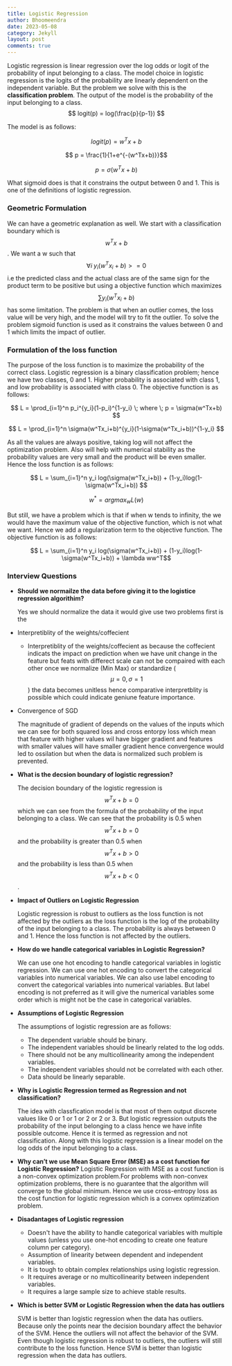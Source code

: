 ```yaml
---
title: Logistic Regression
author: Bhoomeendra 
date: 2023-05-08
category: Jekyll
layout: post
comments: true
---
```

<!-- #### What is Logistic Regression? -->

Logistic regression is linear regression over the log odds or logit of the probability of input belonging to a class. The model choice in logistic regression is the logits of the probability are linearly dependent on the independent variable. But the problem we solve with this is the __classification problem__. The output of the model is the probability of the input belonging to a class.
$$ logit(p) = log(\frac{p}{p-1}) $$

The model is as follows:

$$ logit(p) = w^Tx + b$$

$$ p = \frac{1}{1+e^{-(w^Tx+b)}}$$

$$ p = \sigma(w^Tx+b)$$

What sigmoid does is that it constrains the output between 0 and 1. This is one of the definitions of logistic regression. 
### Geometric Formulation 
We can have a geometric explanation as well. We start with a classification boundary which is $$ w^Tx +b $$. We want a w such that $$ \forall i \; y_i(w^Tx_i+b)>=0  $$ i.e the predicted class and the actual class are of the same sign for the product term to be positive but using a objective function which maximizes $$ \sum y_i(w^Tx_i+b) $$ has some limitation. The problem is that when an outlier comes, the loss value will be very high, and the model will try to fit the outlier. To solve the problem sigmoid function is used as it constrains the values between 0 and 1 which limits the impact of outlier.

### Formulation of the loss function
The purpose of the loss function is to maximize the probability of the correct class. Logistic regression is a binary classification problem; hence we have two classes, 0 and 1. Higher probability is associated with class 1, and low probability is associated with class 0. The objective function is as follows:

$$ L = \prod_{i=1}^n p_i^{y_i}(1-p_i)^{1-y_i} \; where \; p = \sigma(w^Tx+b) $$

$$ L = \prod_{i=1}^n \sigma(w^Tx_i+b)^{y_i}(1-\sigma(w^Tx_i+b))^{1-y_i} $$

As all the values are always positive, taking log will not affect the optimization problem. Also will help with numerical stability as the probability values are very small and the product will be even smaller. Hence the loss function is as follows:

$$ L = \sum_{i=1}^n y_i log(\sigma(w^Tx_i+b)) + (1-y_i)log(1-\sigma(w^Tx_i+b)) $$ 

$$ w^* = argmax_w L(w)$$

But still, we have a problem which is that if when w tends to infinity, the we would have the maximum value of the objective function, which is not what we want. Hence we add a regularization term to the objective function. The objective function is as follows:

$$ L =  \sum_{i=1}^n y_i log(\sigma(w^Tx_i+b)) + (1-y_i)log(1-\sigma(w^Tx_i+b)) + \lambda ww^T$$ 

<!-- This theme supports rendering beautiful math in inline and display modes using [MathJax 3](https://www.mathjax.org/) engine. You just need to surround your math expression with `$$`, like `$$ E = mc^2 $$`. If you leave it inside a paragraph, it will produce an inline expression, just like $$ E = mc^2 $$. -->

<!-- To use display mode, again surround your expression with `$$` and place it as a separate paragraph. Here is an example: -->

<!-- $$\sum_{k=1}^\infty |\langle x, e_k \rangle|^2 \leq \|x\|^2$$ -->

### Interview Questions

* **Should we normailze the data before giving it to the logistice regression algorithim?**

    Yes we should normalize the data it would give use two problems first is the 

- Interpretiblity of the weights/coffecient

    - Interpretiblity of the weights/coffecient as because the coffecient indicats the impact on prediction when we have unit change in the feature but feats with differect scale can not be compaired with each other once we normalize (Min Max) or standardize ($$\mu =0 , \sigma =1$$) the data becomes unitless hence comparative interpretblity is possible which could indicate geniune feature importance.

- Convergence of SGD

    The magnitude of gradient of depends on the values of the inputs which we can see for both squared loss and cross entorpy loss which mean that feature with higher values wil have bigger gradient and features with smaller values will have smaller gradient hence convergence would led to ossilation but when the data is normalized such problem is prevented.

* **What is the decsion boundary of logistic regression?**

    The decision boundary of the logistic regression is $$ w^Tx +b = 0 $$ which we  can see from the formula of the probability of the input belonging to a class. We can see that the probability is 0.5 when $$ w^Tx +b = 0 $$ and the probability is greater than 0.5 when $$ w^Tx +b > 0 $$ and the probability is less than 0.5 when $$ w^Tx +b < 0 $$.

* **Impact of Outliers on Logistic Regression**

    Logistic regression is robust to outliers as the loss function is not affected by the outliers as the loss function is the log of the probability of the input belonging to a class. The probability is always between 0 and 1. Hence the loss function is not affected by the outliers.

* **How do we handle categorical variables in Logistic Regression?**

    We can use one hot encoding to handle categorical variables in logistic regression. We can use one hot encoding to convert the categorical variables into numerical variables. We can also use label encoding to convert the categorical variables into numerical variables. But label encoding is not preferred as it will give the numerical variables some order which is might not be the case in categorical variables.

* **Assumptions of Logistic Regression**

    The assumptions of logistic regression are as follows:

    - The dependent variable should be binary.
    - The independent variables should be linearly related to the log odds.
    - There should not be any multicollinearity among the independent variables.
    - The independent variables should not be correlated with each other.
    - Data should be linearly separable.

* **Why is Logistic Regression termed as Regression and not classification?**

    The idea with classfication model is that most of them output discrete values like 0 or 1 or 1 or 2 or 2 or 3. But logistic regression outputs the probability of the input belonging to a class hence we have infite possible outcome. Hence it is termed as regression and not classification. Along with this logistic regression is a linear model on the log odds of the input belonging to a class.

* **Why can’t we use Mean Square Error (MSE) as a cost function for Logistic Regression?**
    Logistic Regression with MSE as a cost function is a non-convex optimization problem.For problems with non-convex optimization problems, there is no guarantee that the algorithm will converge to the global minimum. Hence we use cross-entropy loss as the cost function for logistic regression which is a convex optimization problem.

* **Disadantages of Logistic regression**
    
    - Doesn't have the ability to handle categorical variables with multiple values (unless you use one-hot encoding to create one feature column per category).
    - Assumption of linearity between dependent and independent variables.
    - It is tough to obtain complex relationships using logistic regression.
    - It requires average or no multicollinearity between independent variables.
    - It requires a large sample size to achieve stable results.

* **Which is better SVM or Logistic Regression when the data has outliers**

    SVM is better than logistic regression when the data has outliers. Because only the points near the decision boundary affect the behavior of the SVM. Hence the outliers will not affect the behavior of the SVM. Even though logistic regression is robust to outliers, the outliers will still contribute to the loss function. Hence SVM is better than logistic regression when the data has outliers.
